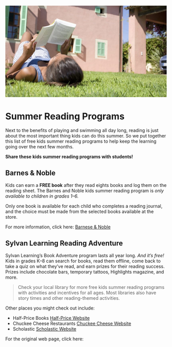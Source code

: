 ![Summer Reading](summer_reading.jpg)

# Summer Reading Programs

Next to the benefits of playing and swimming all day long, 
reading is just about the most important thing kids can do this summer. 
So we put together this list of free kids summer reading programs 
to help keep the learning going over the next few months. 

**Share these kids summer reading programs with students!**

## Barnes & Noble

Kids can earn a **FREE book** after they read eights books and log 
them on the reading sheet. The Barnes and Noble kids summer reading 
program is _only available to children in grades 1–6._ 

Only one book is available for each child who completes a reading journal, 
and the choice must be made from the selected books available at the store.

For more information, click here: [Barnese & Noble](https://www.barnesandnoble.com/h/summer-reading)

## Sylvan Learning Reading Adventure

Sylvan Learning’s Book Adventure program lasts all year long. 
_And it’s free!_ Kids in grades K–8 can search for books, read them offline, 
come back to take a quiz on what they’ve read, and earn prizes for their 
reading success. Prizes include chocolate bars, temporary tattoos, 
Highlights magazine, and more.

> Check your local library for more free kids summer reading programs 
> with activities and incentives for all ages. 
> Most libraries also have story times and other reading-themed activities.

Other places you might check out include:

* Half-Price Books [Half-Price Website](https://www.halfpricebooks.com/fyb/)
* Chuckee Cheese Restaurants [Chuckee Cheese Website](https://www.chuckecheese.com/kids-corner/rewards-calendars)
* Scholastic [Scholastic Website](https://www.scholastic.com/summer/home/)

For the original web page, click here: 
